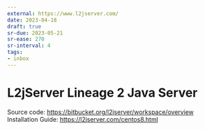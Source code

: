 ```yaml
---
external: https://www.l2jserver.com/
date: 2023-04-18
draft: true
sr-due: 2023-05-21
sr-ease: 270
sr-interval: 4
tags:
- inbox
---
```


# L2jServer Lineage 2 Java Server

Source code: https://bitbucket.org/l2jserver/workspace/overview
Installation Guide: https://l2jserver.com/centos8.html
